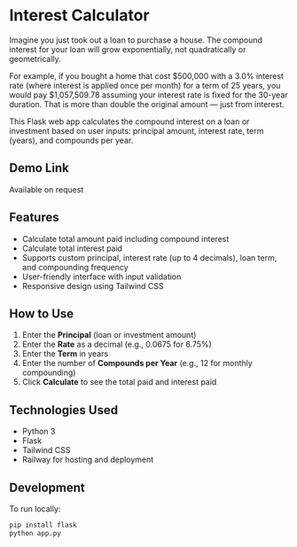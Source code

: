 # Interest Calculator

Imagine you just took out a loan to purchase a house. The compound interest for your loan will grow exponentially, not quadratically or geometrically.

For example, if you bought a home that cost $500,000 with a 3.0% interest rate (where interest is applied once per month) for a term of 25 years, you would pay $1,057,509.78 assuming your interest rate is fixed for the 30-year duration.
That is more than double the original amount — just from interest.

This Flask web app calculates the compound interest on a loan or investment based on user inputs: principal amount, interest rate, term (years), and compounds per year.


## Demo Link

Available on request


## Features

- Calculate total amount paid including compound interest
- Calculate total interest paid
- Supports custom principal, interest rate (up to 4 decimals), loan term, and compounding frequency
- User-friendly interface with input validation
- Responsive design using Tailwind CSS


## How to Use

1. Enter the **Principal** (loan or investment amount)
2. Enter the **Rate** as a decimal (e.g., 0.0675 for 6.75%)
3. Enter the **Term** in years
4. Enter the number of **Compounds per Year** (e.g., 12 for monthly compounding)
5. Click **Calculate** to see the total paid and interest paid


## Technologies Used

- Python 3
- Flask
- Tailwind CSS
- Railway for hosting and deployment


## Development

To run locally:

```bash
pip install flask
python app.py
